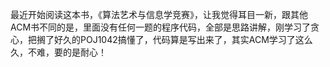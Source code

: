 <!--
.. title: 9-20 耐心
.. slug: 9-20
.. date: 2013-04-07T08:59:01+08:00
.. tags:
.. link:
.. description:
.. type: text
-->

最近开始阅读这本书，《算法艺术与信息学竞赛》，让我觉得耳目一新，跟其他ACM书不同的是，里面没有任何一题的程序代码，全部是思路讲解，刚学习了贪心，把搁了好久的POJ1042搞懂了，代码算是写出来了，其实ACM学习了这么久，不难，要的是耐心！